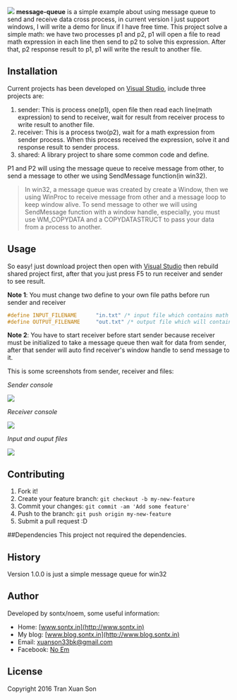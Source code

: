 ![](https://lh3.googleusercontent.com/-E3mEbRoTpuI/Vul9SIAGMnI/AAAAAAAAOPs/-M7f6O1Rw10waBBd5zjpzPmg0KIiQQkOA/s0/message-queue.png)
**message-queue** is a simple example about using message queue to send and receive data cross process, in current version I just support windows, I will write a demo for linux if I have free time. This project solve a simple math: we have two processes p1 and p2, p1 will open a file to read math expression in each line then send to p2 to solve this expression. After that, p2 response result to p1, p1 will write the result to another file.
## Installation
Current projects has been developed on [Visual Studio](https://www.visualstudio.com/), include three projects are:

1. sender: This is process one(p1), open file then read each line(math expression) to send to receiver, wait for result from receiver process to write result to another file.
2. receiver: This is a process two(p2), wait for a math expression from sender process. When this process received the expression, solve it and response result to sender process.
3. shared: A library project to share some common code and define.

P1 and P2 will using the message queue to receive message from other, to send a message to other we using SendMessage function(in win32).

> In win32, a message queue was created by create a Window, then we using WinProc to receive message from other and a message loop to keep window alive. To send message to other we will using SendMessage function with a window handle, especially, you must use WM_COPYDATA and a COPYDATASTRUCT to pass your data from a process to another.

## Usage
So easy! just download project then open with [Visual Studio](https://www.visualstudio.com/) then rebuild shared project first, after that you just press F5 to run receiver and sender to see result.

**Note 1**: You must change two define to your own file paths before run sender and receiver
``` cpp
#define INPUT_FILENAME		"in.txt" /* input file which contains math expressions */
#define OUTPUT_FILENAME		"out.txt" /* output file which will contain results */
```

**Note 2**:  You have to start receiver before start sender because receiver must be initialized to take a message queue then wait for data from sender, after that sender will auto find receiver's window handle to send message to it.

This is some screenshots from sender, receiver and files:

*Sender console*

![](https://lh3.googleusercontent.com/-vX_QyQU4NEs/VumEvxt-iXI/AAAAAAAAOQE/xqhDRYB5D9AX3zv5icfcuHmtmtBb2LMoQ/s0/s.PNG)

*Receiver console*

![](https://lh3.googleusercontent.com/-R8b1QysAU1o/VumFBtNVSFI/AAAAAAAAOQU/nIsBLhzii7cMpWUnNPFKiRhQFssL21eyA/s0/r.PNG)

*Input and ouput files*

![](https://lh3.googleusercontent.com/-GPL9ztzODhY/VumFLnD0hWI/AAAAAAAAOQk/6NIDcDITEfcZwn-2E0pom_4cc_jibz9ug/s0/Capture.PNG)

## Contributing
1. Fork it!
2. Create your feature branch: `git checkout -b my-new-feature`
3. Commit your changes: `git commit -am 'Add some feature'`
4. Push to the branch: `git push origin my-new-feature`
5. Submit a pull request :D

##Dependencies
This project not required the dependencies.
## History
Version 1.0.0 is just a simple message queue for win32
## Author
Developed by sontx/noem, some useful information:

 - Home: [www.sontx.in](http://www.sontx.in)
 - My blog: [www.blog.sontx.in](http://www.blog.sontx.in)
 - Email: <a href="mailto:xuanson33bk@gmail.com">xuanson33bk@gmail.com</a>
 - Facebook: [No Em](https://mobile.facebook.com/Melkior.9x)

## License
Copyright 2016 Tran Xuan Son
